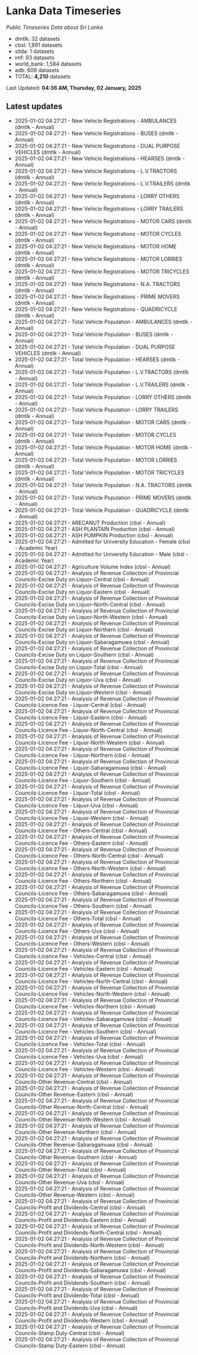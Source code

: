 # Lanka Data Timeseries
*Public Timeseries Data about Sri Lanka*

* dmtlk: 32 datasets
* cbsl: 1,891 datasets
* sltda: 1 datasets
* imf: 93 datasets
* world_bank: 1,584 datasets
* adb: 609 datasets
* TOTAL: **4,210** datasets

Last Updated: **04:36 AM, Thursday, 02 January, 2025**

## Latest updates

* 2025-01-02 04:27:21 - New Vehicle Registrations - AMBULANCES (dmtlk - Annual)
* 2025-01-02 04:27:21 - New Vehicle Registrations - BUSES (dmtlk - Annual)
* 2025-01-02 04:27:21 - New Vehicle Registrations - DUAL PURPOSE VEHICLES (dmtlk - Annual)
* 2025-01-02 04:27:21 - New Vehicle Registrations - HEARSES (dmtlk - Annual)
* 2025-01-02 04:27:21 - New Vehicle Registrations - L.V.TRACTORS (dmtlk - Annual)
* 2025-01-02 04:27:21 - New Vehicle Registrations - L.V.TRAILERS (dmtlk - Annual)
* 2025-01-02 04:27:21 - New Vehicle Registrations - LORRY OTHERS (dmtlk - Annual)
* 2025-01-02 04:27:21 - New Vehicle Registrations - LORRY TRAILERS (dmtlk - Annual)
* 2025-01-02 04:27:21 - New Vehicle Registrations - MOTOR CARS (dmtlk - Annual)
* 2025-01-02 04:27:21 - New Vehicle Registrations - MOTOR CYCLES (dmtlk - Annual)
* 2025-01-02 04:27:21 - New Vehicle Registrations - MOTOR HOME (dmtlk - Annual)
* 2025-01-02 04:27:21 - New Vehicle Registrations - MOTOR LORRIES (dmtlk - Annual)
* 2025-01-02 04:27:21 - New Vehicle Registrations - MOTOR TRICYCLES (dmtlk - Annual)
* 2025-01-02 04:27:21 - New Vehicle Registrations - N.A. TRACTORS (dmtlk - Annual)
* 2025-01-02 04:27:21 - New Vehicle Registrations - PRIME MOVERS (dmtlk - Annual)
* 2025-01-02 04:27:21 - New Vehicle Registrations - QUADRICYCLE (dmtlk - Annual)
* 2025-01-02 04:27:21 - Total Vehicle Population - AMBULANCES (dmtlk - Annual)
* 2025-01-02 04:27:21 - Total Vehicle Population - BUSES (dmtlk - Annual)
* 2025-01-02 04:27:21 - Total Vehicle Population - DUAL PURPOSE VEHICLES (dmtlk - Annual)
* 2025-01-02 04:27:21 - Total Vehicle Population - HEARSES (dmtlk - Annual)
* 2025-01-02 04:27:21 - Total Vehicle Population - L.V.TRACTORS (dmtlk - Annual)
* 2025-01-02 04:27:21 - Total Vehicle Population - L.V.TRAILERS (dmtlk - Annual)
* 2025-01-02 04:27:21 - Total Vehicle Population - LORRY OTHERS (dmtlk - Annual)
* 2025-01-02 04:27:21 - Total Vehicle Population - LORRY TRAILERS (dmtlk - Annual)
* 2025-01-02 04:27:21 - Total Vehicle Population - MOTOR CARS (dmtlk - Annual)
* 2025-01-02 04:27:21 - Total Vehicle Population - MOTOR CYCLES (dmtlk - Annual)
* 2025-01-02 04:27:21 - Total Vehicle Population - MOTOR HOME (dmtlk - Annual)
* 2025-01-02 04:27:21 - Total Vehicle Population - MOTOR LORRIES (dmtlk - Annual)
* 2025-01-02 04:27:21 - Total Vehicle Population - MOTOR TRICYCLES (dmtlk - Annual)
* 2025-01-02 04:27:21 - Total Vehicle Population - N.A. TRACTORS (dmtlk - Annual)
* 2025-01-02 04:27:21 - Total Vehicle Population - PRIME MOVERS (dmtlk - Annual)
* 2025-01-02 04:27:21 - Total Vehicle Population - QUADRICYCLE (dmtlk - Annual)
* 2025-01-02 04:27:21 - ARECANUT Production (cbsl - Annual)
* 2025-01-02 04:27:21 - ASH PLANTAIN Production (cbsl - Annual)
* 2025-01-02 04:27:21 - ASH PUMPKIN Production (cbsl - Annual)
* 2025-01-02 04:27:21 - Admitted for University Education - Female (cbsl - Academic Year)
* 2025-01-02 04:27:21 - Admitted for University Education - Male (cbsl - Academic Year)
* 2025-01-02 04:27:21 - Agriculture Volume Index (cbsl - Annual)
* 2025-01-02 04:27:21 - Analysis of Revenue Collection of Provincial Councils-Excise Duty on Liquor-Central (cbsl - Annual)
* 2025-01-02 04:27:21 - Analysis of Revenue Collection of Provincial Councils-Excise Duty on Liquor-Eastern (cbsl - Annual)
* 2025-01-02 04:27:21 - Analysis of Revenue Collection of Provincial Councils-Excise Duty on Liquor-North-Central (cbsl - Annual)
* 2025-01-02 04:27:21 - Analysis of Revenue Collection of Provincial Councils-Excise Duty on Liquor-North-Western (cbsl - Annual)
* 2025-01-02 04:27:21 - Analysis of Revenue Collection of Provincial Councils-Excise Duty on Liquor-Northern (cbsl - Annual)
* 2025-01-02 04:27:21 - Analysis of Revenue Collection of Provincial Councils-Excise Duty on Liquor-Sabaragamuwa (cbsl - Annual)
* 2025-01-02 04:27:21 - Analysis of Revenue Collection of Provincial Councils-Excise Duty on Liquor-Southern (cbsl - Annual)
* 2025-01-02 04:27:21 - Analysis of Revenue Collection of Provincial Councils-Excise Duty on Liquor-Total (cbsl - Annual)
* 2025-01-02 04:27:21 - Analysis of Revenue Collection of Provincial Councils-Excise Duty on Liquor-Uva (cbsl - Annual)
* 2025-01-02 04:27:21 - Analysis of Revenue Collection of Provincial Councils-Excise Duty on Liquor-Western (cbsl - Annual)
* 2025-01-02 04:27:21 - Analysis of Revenue Collection of Provincial Councils-Licence Fee - Liquor-Central (cbsl - Annual)
* 2025-01-02 04:27:21 - Analysis of Revenue Collection of Provincial Councils-Licence Fee - Liquor-Eastern (cbsl - Annual)
* 2025-01-02 04:27:21 - Analysis of Revenue Collection of Provincial Councils-Licence Fee - Liquor-North-Central (cbsl - Annual)
* 2025-01-02 04:27:21 - Analysis of Revenue Collection of Provincial Councils-Licence Fee - Liquor-North-Western (cbsl - Annual)
* 2025-01-02 04:27:21 - Analysis of Revenue Collection of Provincial Councils-Licence Fee - Liquor-Northern (cbsl - Annual)
* 2025-01-02 04:27:21 - Analysis of Revenue Collection of Provincial Councils-Licence Fee - Liquor-Sabaragamuwa (cbsl - Annual)
* 2025-01-02 04:27:21 - Analysis of Revenue Collection of Provincial Councils-Licence Fee - Liquor-Southern (cbsl - Annual)
* 2025-01-02 04:27:21 - Analysis of Revenue Collection of Provincial Councils-Licence Fee - Liquor-Total (cbsl - Annual)
* 2025-01-02 04:27:21 - Analysis of Revenue Collection of Provincial Councils-Licence Fee - Liquor-Uva (cbsl - Annual)
* 2025-01-02 04:27:21 - Analysis of Revenue Collection of Provincial Councils-Licence Fee - Liquor-Western (cbsl - Annual)
* 2025-01-02 04:27:21 - Analysis of Revenue Collection of Provincial Councils-Licence Fee - Others-Central (cbsl - Annual)
* 2025-01-02 04:27:21 - Analysis of Revenue Collection of Provincial Councils-Licence Fee - Others-Eastern (cbsl - Annual)
* 2025-01-02 04:27:21 - Analysis of Revenue Collection of Provincial Councils-Licence Fee - Others-North-Central (cbsl - Annual)
* 2025-01-02 04:27:21 - Analysis of Revenue Collection of Provincial Councils-Licence Fee - Others-North-Western (cbsl - Annual)
* 2025-01-02 04:27:21 - Analysis of Revenue Collection of Provincial Councils-Licence Fee - Others-Northern (cbsl - Annual)
* 2025-01-02 04:27:21 - Analysis of Revenue Collection of Provincial Councils-Licence Fee - Others-Sabaragamuwa (cbsl - Annual)
* 2025-01-02 04:27:21 - Analysis of Revenue Collection of Provincial Councils-Licence Fee - Others-Southern (cbsl - Annual)
* 2025-01-02 04:27:21 - Analysis of Revenue Collection of Provincial Councils-Licence Fee - Others-Total (cbsl - Annual)
* 2025-01-02 04:27:21 - Analysis of Revenue Collection of Provincial Councils-Licence Fee - Others-Uva (cbsl - Annual)
* 2025-01-02 04:27:21 - Analysis of Revenue Collection of Provincial Councils-Licence Fee - Others-Western (cbsl - Annual)
* 2025-01-02 04:27:21 - Analysis of Revenue Collection of Provincial Councils-Licence Fee - Vehicles-Central (cbsl - Annual)
* 2025-01-02 04:27:21 - Analysis of Revenue Collection of Provincial Councils-Licence Fee - Vehicles-Eastern (cbsl - Annual)
* 2025-01-02 04:27:21 - Analysis of Revenue Collection of Provincial Councils-Licence Fee - Vehicles-North-Central (cbsl - Annual)
* 2025-01-02 04:27:21 - Analysis of Revenue Collection of Provincial Councils-Licence Fee - Vehicles-North-Western (cbsl - Annual)
* 2025-01-02 04:27:21 - Analysis of Revenue Collection of Provincial Councils-Licence Fee - Vehicles-Northern (cbsl - Annual)
* 2025-01-02 04:27:21 - Analysis of Revenue Collection of Provincial Councils-Licence Fee - Vehicles-Sabaragamuwa (cbsl - Annual)
* 2025-01-02 04:27:21 - Analysis of Revenue Collection of Provincial Councils-Licence Fee - Vehicles-Southern (cbsl - Annual)
* 2025-01-02 04:27:21 - Analysis of Revenue Collection of Provincial Councils-Licence Fee - Vehicles-Total (cbsl - Annual)
* 2025-01-02 04:27:21 - Analysis of Revenue Collection of Provincial Councils-Licence Fee - Vehicles-Uva (cbsl - Annual)
* 2025-01-02 04:27:21 - Analysis of Revenue Collection of Provincial Councils-Licence Fee - Vehicles-Western (cbsl - Annual)
* 2025-01-02 04:27:21 - Analysis of Revenue Collection of Provincial Councils-Other Revenue-Central (cbsl - Annual)
* 2025-01-02 04:27:21 - Analysis of Revenue Collection of Provincial Councils-Other Revenue-Eastern (cbsl - Annual)
* 2025-01-02 04:27:21 - Analysis of Revenue Collection of Provincial Councils-Other Revenue-North-Central (cbsl - Annual)
* 2025-01-02 04:27:21 - Analysis of Revenue Collection of Provincial Councils-Other Revenue-North-Western (cbsl - Annual)
* 2025-01-02 04:27:21 - Analysis of Revenue Collection of Provincial Councils-Other Revenue-Northern (cbsl - Annual)
* 2025-01-02 04:27:21 - Analysis of Revenue Collection of Provincial Councils-Other Revenue-Sabaragamuwa (cbsl - Annual)
* 2025-01-02 04:27:21 - Analysis of Revenue Collection of Provincial Councils-Other Revenue-Southern (cbsl - Annual)
* 2025-01-02 04:27:21 - Analysis of Revenue Collection of Provincial Councils-Other Revenue-Total (cbsl - Annual)
* 2025-01-02 04:27:21 - Analysis of Revenue Collection of Provincial Councils-Other Revenue-Uva (cbsl - Annual)
* 2025-01-02 04:27:21 - Analysis of Revenue Collection of Provincial Councils-Other Revenue-Western (cbsl - Annual)
* 2025-01-02 04:27:21 - Analysis of Revenue Collection of Provincial Councils-Profit and Dividends-Central (cbsl - Annual)
* 2025-01-02 04:27:21 - Analysis of Revenue Collection of Provincial Councils-Profit and Dividends-Eastern (cbsl - Annual)
* 2025-01-02 04:27:21 - Analysis of Revenue Collection of Provincial Councils-Profit and Dividends-North-Central (cbsl - Annual)
* 2025-01-02 04:27:21 - Analysis of Revenue Collection of Provincial Councils-Profit and Dividends-North-Western (cbsl - Annual)
* 2025-01-02 04:27:21 - Analysis of Revenue Collection of Provincial Councils-Profit and Dividends-Northern (cbsl - Annual)
* 2025-01-02 04:27:21 - Analysis of Revenue Collection of Provincial Councils-Profit and Dividends-Sabaragamuwa (cbsl - Annual)
* 2025-01-02 04:27:21 - Analysis of Revenue Collection of Provincial Councils-Profit and Dividends-Southern (cbsl - Annual)
* 2025-01-02 04:27:21 - Analysis of Revenue Collection of Provincial Councils-Profit and Dividends-Total (cbsl - Annual)
* 2025-01-02 04:27:21 - Analysis of Revenue Collection of Provincial Councils-Profit and Dividends-Uva (cbsl - Annual)
* 2025-01-02 04:27:21 - Analysis of Revenue Collection of Provincial Councils-Profit and Dividends-Western (cbsl - Annual)
* 2025-01-02 04:27:21 - Analysis of Revenue Collection of Provincial Councils-Stamp Duty-Central (cbsl - Annual)
* 2025-01-02 04:27:21 - Analysis of Revenue Collection of Provincial Councils-Stamp Duty-Eastern (cbsl - Annual)